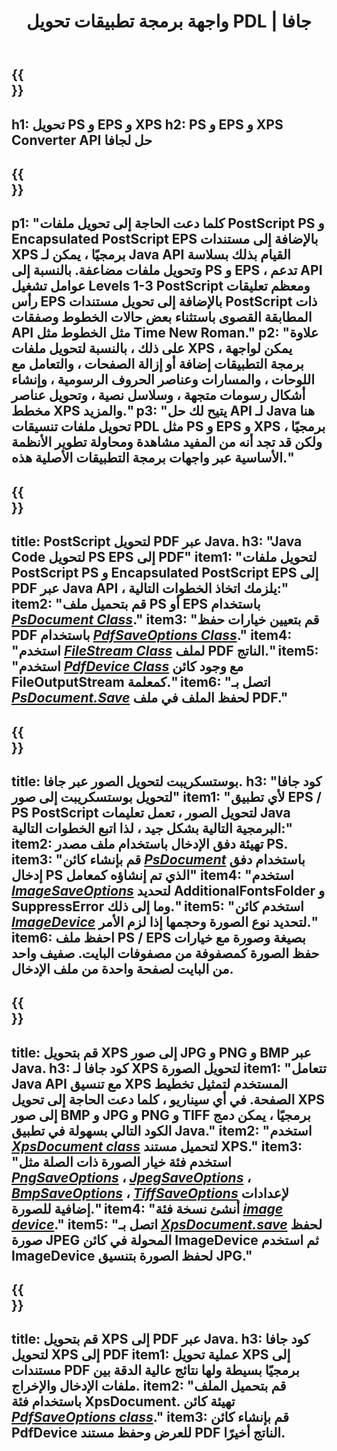 ﻿---
translation: true
template: /_templates/_conversion-java.md
title: واجهة برمجة تطبيقات تحويل PDL | جافا
url: /java/conversion/
description: قم بتحويل PS و EPS و XPS إلى PDF والصور بما في ذلك BMP و JPG و PNG و TIFF باستخدام مكتبة Java مع وظيفة تحويل Aspose.Page PDL.
family: page
platformtag: net
feature: conversion
---

{{<section banner>}}
---
h1: تحويل PS و EPS و XPS
h2: PS و EPS و XPS Converter API حل لجافا
---

{{<section overview>}}
---
p1: "كلما دعت الحاجة إلى تحويل ملفات PostScript PS و Encapsulated PostScript EPS بالإضافة إلى مستندات XPS برمجيًا ، يمكن لـ Java API القيام بذلك بسلاسة وتحويل ملفات مضاعفة. بالنسبة إلى PS و EPS ، تدعم API عوامل تشغيل Levels 1-3 PostScript ومعظم تعليقات رأس EPS بالإضافة إلى تحويل مستندات PostScript ذات المطابقة القصوى باستثناء بعض حالات الخطوط وصفقات API مثل الخطوط مثل Time New Roman."
p2: "علاوة على ذلك ، بالنسبة لتحويل ملفات XPS ، يمكن لواجهة برمجة التطبيقات إضافة أو إزالة الصفحات ، والتعامل مع اللوحات ، والمسارات وعناصر الحروف الرسومية ، وإنشاء أشكال رسومات متجهة ، وسلاسل نصية ، وتحويل عناصر مخطط XPS والمزيد."
p3: "يتيح لك حل API لـ Java هنا تحويل ملفات تنسيقات PDL مثل PS و EPS و XPS برمجيًا ، ولكن قد تجد أنه من المفيد مشاهدة ومحاولة تطوير الأنظمة الأساسية عبر واجهات برمجة التطبيقات الأصلية هذه."
---

{{<section feature1>}}
---
title: PostScript لتحويل PDF عبر Java.
h3: "Java Code لتحويل PS EPS إلى PDF"
item1: "لتحويل ملفات PostScript PS و Encapsulated PostScript EPS إلى PDF عبر Java API ، يلزمك اتخاذ الخطوات التالية:"
item2: "قم بتحميل ملف PS أو EPS باستخدام [*PsDocument Class*](https://reference.aspose.com/page/java/com.aspose.eps/PsDocument)."
item3: "قم بتعيين خيارات حفظ PDF باستخدام [*PdfSaveOptions Class*](https://reference.aspose.com/page/java/com.aspose.eps.device/PdfSaveOptions)."
item4: "استخدم [*FileStream Class*](https://docs.oracle.com/javase/7/docs/api/java/io/FileOutputStream.html) لملف PDF الناتج."
item5: "استخدم [*PdfDevice Class*](https://reference.aspose.com/page/java/com.aspose.eps.device/PdfDevice) مع وجود كائن FileOutputStream كمعلمة."
item6: "اتصل بـ [*PsDocument.Save*](https://reference.aspose.com/page/java/com.aspose.eps/PsDocument#save-com.aspose.page.Device-com.aspose.page.SaveOptions-) لحفظ الملف في ملف PDF."
---

{{<section feature2>}}
---
title: بوستسكريبت لتحويل الصور عبر جافا.
h3: "كود جافا لتحويل بوستسكريبت إلى صور"
item1: "لأي تطبيق EPS / PS PostScript لتحويل الصور ، تعمل تعليمات Java البرمجية التالية بشكل جيد ، لذا اتبع الخطوات التالية:"
item2: تهيئة دفق الإدخال باستخدام ملف مصدر PS.
item3: "قم بإنشاء كائن [*PsDocument*](https://reference.aspose.com/page/java/com.aspose.eps/psdocument) باستخدام دفق إدخال PS الذي تم إنشاؤه كمعامل"
item4: "استخدم [*ImageSaveOptions*](https://reference.aspose.com/page/java/com.aspose.eps.device/imagesaveoptions) لتحديد AdditionalFontsFolder و SuppressError وما إلى ذلك."
item5: "استخدم كائن [*ImageDevice*](https://reference.aspose.com/page/java/com.aspose.eps.device/imagedevice) لتحديد نوع الصورة وحجمها إذا لزم الأمر."
item6: احفظ ملف PS / EPS بصيغة وصورة مع خيارات حفظ الصورة كمصفوفة من مصفوفات البايت. صفيف واحد من البايت لصفحة واحدة من ملف الإدخال.
---


{{<section feature3>}}
---
title: قم بتحويل XPS إلى صور JPG و PNG و BMP عبر Java.
h3: كود جافا لـ XPS لتحويل الصورة
item1: "تتعامل Java API مع تنسيق XPS المستخدم لتمثيل تخطيط الصفحة. في أي سيناريو ، كلما دعت الحاجة إلى تحويل XPS إلى صور BMP و JPG و PNG و TIFF برمجيًا ، يمكن دمج الكود التالي بسهولة في تطبيق Java."
item2: "استخدم [*XpsDocument class*](https://reference.aspose.com/page/java/com.aspose.xps/XpsDocument) لتحميل مستند XPS."
item3: "استخدم فئة خيار الصورة ذات الصلة مثل [*PngSaveOptions*](https://reference.aspose.com/page/java/com.aspose.xps.rendering/PngSaveOptions) ، [*JpegSaveOptions*](https://reference.aspose.com/page/java/com.aspose.xps.rendering/JpegSaveOptions) ، [*BmpSaveOptions*](https://reference.aspose.com/page/java/com.aspose.xps.rendering/BmpSaveOptions) ، [*TiffSaveOptions*](https://reference.aspose.com/page/java/com.aspose.xps.rendering/TiffSaveOptions) لإعدادات إضافية للصورة."
item4: "أنشئ نسخة فئة [*image device*](https://reference.aspose.com/page/java/com.aspose.xps.rendering/ImageDevice)."
item5: "اتصل بـ [*XpsDocument.save*](https://reference.aspose.com/page/java/com.aspose.xps/XpsDocument#save-com.aspose.page.Device-com.aspose.page.SaveOptions-) لحفظ صورة JPEG المحولة في كائن ImageDevice ثم استخدم ImageDevice لحفظ الصورة بتنسيق JPG."
---

{{<section feature4>}}
---
title: قم بتحويل XPS إلى PDF عبر Java.
h3: كود جافا لتحويل XPS إلى PDF
item1: عملية تحويل XPS إلى مستندات PDF برمجيًا بسيطة ولها نتائج عالية الدقة بين ملفات الإدخال والإخراج.
item2: "قم بتحميل الملف باستخدام فئة XpsDocument. تهيئة كائن [*PdfSaveOptions class*](https://reference.aspose.com/page/java/com.aspose.xps.rendering/PdfDevice)."
item3: قم بإنشاء كائن PdfDevice للعرض وحفظ مستند PDF الناتج أخيرًا.
---


